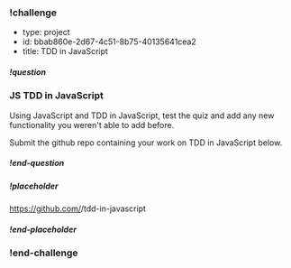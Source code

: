 <!----------------------BEGIN CHALLENGE----------------------------->

### !challenge

<!--'type' is required-->
<!--'id' is required, string, must be unique within a branch-->
<!--'title' is required, string, used when displaying results-->

* type: project
* id: bbab860e-2d67-4c51-8b75-40135641cea2
* title: TDD in JavaScript

<!--'question' is required, markdown, the question to be answered-->

##### !question

### JS TDD in JavaScript

Using JavaScript and TDD in JavaScript, test the quiz and add any new functionality you weren't able to add before. 

Submit the github repo  containing your work on TDD in JavaScript below.

##### !end-question

<!--'placeholder' is optional, the placeholder text in the input field. -->

##### !placeholder

https://github.com/<username>/tdd-in-javascript

##### !end-placeholder

### !end-challenge

<!----------------------END CHALLENGE----------------------------->